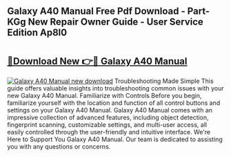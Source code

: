 ## Galaxy A40 Manual Free Pdf Download - Part-KGg New Repair Owner Guide - User Service Edition Ap8l0

# <h2><a href="http://cf24503.oget.top/?id=Galaxy+A40+Manual">🔗Download New 👉🔴 Galaxy A40 Manual</a></h2>

[![Galaxy A40 Manual new download](https://i.imgur.com/5g1atiW.png)](http://cf24503.oget.top/?id=Galaxy+A40+Manual)
Troubleshooting Made Simple This guide offers valuable insights into troubleshooting common issues with your new Galaxy A40 Manual. Familiarize with Controls Before you begin, familiarize yourself with the location and function of all control buttons and settings on your Galaxy A40 Manual. Galaxy A40 Manual comes with an impressive collection of advanced features, including object detection, fingerprint scanning, customizable settings, and multi-user access, all easily controlled through the user-friendly and intuitive interface. We're Here to Support You Galaxy A40 Manual. Our team is dedicated to assisting you with any questions or concerns.
